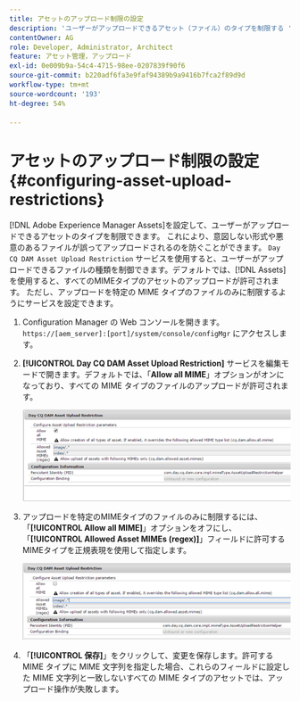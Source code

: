 ```yaml
---
title: アセットのアップロード制限の設定
description: 'ユーザーがアップロードできるアセット（ファイル）のタイプを制限する '
contentOwner: AG
role: Developer, Administrator, Architect
feature: アセット管理，アップロード
exl-id: 0e009b9a-54c4-4715-98ee-0207839f90f6
source-git-commit: b220adf6fa3e9faf94389b9a9416b7fca2f89d9d
workflow-type: tm+mt
source-wordcount: '193'
ht-degree: 54%

---
```


# アセットのアップロード制限の設定{#configuring-asset-upload-restrictions}

[!DNL Adobe Experience Manager Assets]を設定して、ユーザーがアップロードできるアセットのタイプを制限できます。 これにより、意図しない形式や悪意のあるファイルが誤ってアップロードされるのを防ぐことができます。 `Day CQ DAM Asset Upload Restriction` サービスを使用すると、ユーザーがアップロードできるファイルの種類を制御できます。デフォルトでは、[!DNL Assets]を使用すると、すべてのMIMEタイプのアセットのアップロードが許可されます。 ただし、アップロードを特定の MIME タイプのファイルのみに制限するようにサービスを設定できます。

1. Configuration Manager の Web コンソールを開きます。`https://[aem_server]:[port]/system/console/configMgr` にアクセスします。
1. **[!UICONTROL Day CQ DAM Asset Upload Restriction]** サービスを編集モードで開きます。デフォルトでは、「**Allow all MIME**」オプションがオンになっており、すべての MIME タイプのファイルのアップロードが許可されます。

   ![chlimage_1-378](assets/chlimage_1-378.png)

1. アップロードを特定のMIMEタイプのファイルのみに制限するには、「**[!UICONTROL Allow all MIME]**」オプションをオフにし、「**[!UICONTROL Allowed Asset MIMEs (regex)]**」フィールドに許可するMIMEタイプを正規表現を使用して指定します。

   ![chlimage_1-379](assets/chlimage_1-379.png)

1. 「**[!UICONTROL 保存]**」をクリックして、変更を保存します。許可する MIME タイプに MIME 文字列を指定した場合、これらのフィールドに設定した MIME 文字列と一致しないすべての MIME タイプのアセットでは、アップロード操作が失敗します。
